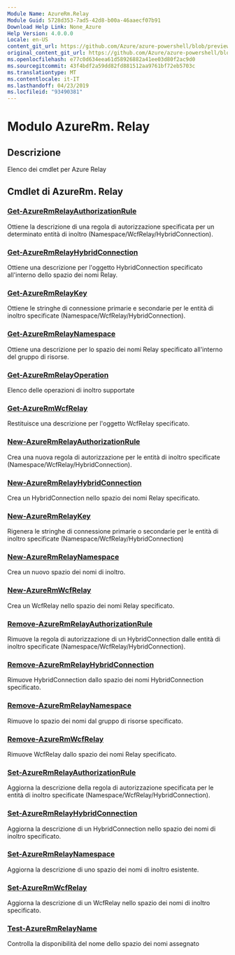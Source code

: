 ```yaml
---
Module Name: AzureRm.Relay
Module Guid: 5728d353-7ad5-42d8-b00a-46aaecf07b91
Download Help Link: None_Azure
Help Version: 4.0.0.0
Locale: en-US
content_git_url: https://github.com/Azure/azure-powershell/blob/preview/src/ResourceManager/Relay/Commands.Relay/help/AzureRM.Relay.md
original_content_git_url: https://github.com/Azure/azure-powershell/blob/preview/src/ResourceManager/Relay/Commands.Relay/help/AzureRM.Relay.md
ms.openlocfilehash: e77c0d634eea61d58926882a41ee03d80f2ac9d0
ms.sourcegitcommit: 43f4bdf2a59dd82fd881512aa9761bf72eb5703c
ms.translationtype: MT
ms.contentlocale: it-IT
ms.lasthandoff: 04/23/2019
ms.locfileid: "93490381"
---
```

# Modulo AzureRm. Relay
## Descrizione
Elenco dei cmdlet per Azure Relay

## Cmdlet di AzureRm. Relay
### [Get-AzureRmRelayAuthorizationRule](Get-AzureRmRelayAuthorizationRule.md)
Ottiene la descrizione di una regola di autorizzazione specificata per un determinato entità di inoltro (Namespace/WcfRelay/HybridConnection).

### [Get-AzureRmRelayHybridConnection](Get-AzureRmRelayHybridConnection.md)
Ottiene una descrizione per l'oggetto HybridConnection specificato all'interno dello spazio dei nomi Relay.

### [Get-AzureRmRelayKey](Get-AzureRmRelayKey.md)
Ottiene le stringhe di connessione primarie e secondarie per le entità di inoltro specificate (Namespace/WcfRelay/HybridConnection).

### [Get-AzureRmRelayNamespace](Get-AzureRmRelayNamespace.md)
Ottiene una descrizione per lo spazio dei nomi Relay specificato all'interno del gruppo di risorse.

### [Get-AzureRmRelayOperation](Get-AzureRmRelayOperation.md)
Elenco delle operazioni di inoltro supportate

### [Get-AzureRmWcfRelay](Get-AzureRmWcfRelay.md)
Restituisce una descrizione per l'oggetto WcfRelay specificato.

### [New-AzureRmRelayAuthorizationRule](New-AzureRmRelayAuthorizationRule.md)
Crea una nuova regola di autorizzazione per le entità di inoltro specificate (Namespace/WcfRelay/HybridConnection).

### [New-AzureRmRelayHybridConnection](New-AzureRmRelayHybridConnection.md)
Crea un HybridConnection nello spazio dei nomi Relay specificato.

### [New-AzureRmRelayKey](New-AzureRmRelayKey.md)
Rigenera le stringhe di connessione primarie o secondarie per le entità di inoltro specificate (Namespace/WcfRelay/HybridConnection)

### [New-AzureRmRelayNamespace](New-AzureRmRelayNamespace.md)
Crea un nuovo spazio dei nomi di inoltro.

### [New-AzureRmWcfRelay](New-AzureRmWcfRelay.md)
Crea un WcfRelay nello spazio dei nomi Relay specificato.

### [Remove-AzureRmRelayAuthorizationRule](Remove-AzureRmRelayAuthorizationRule.md)
Rimuove la regola di autorizzazione di un HybridConnection dalle entità di inoltro specificate (Namespace/WcfRelay/HybridConnection).

### [Remove-AzureRmRelayHybridConnection](Remove-AzureRmRelayHybridConnection.md)
Rimuove HybridConnection dallo spazio dei nomi HybridConnection specificato.

### [Remove-AzureRmRelayNamespace](Remove-AzureRmRelayNamespace.md)
Rimuove lo spazio dei nomi dal gruppo di risorse specificato. 

### [Remove-AzureRmWcfRelay](Remove-AzureRmWcfRelay.md)
Rimuove WcfRelay dallo spazio dei nomi Relay specificato.

### [Set-AzureRmRelayAuthorizationRule](Set-AzureRmRelayAuthorizationRule.md)
Aggiorna la descrizione della regola di autorizzazione specificata per le entità di inoltro specificate (Namespace/WcfRelay/HybridConnection).

### [Set-AzureRmRelayHybridConnection](Set-AzureRmRelayHybridConnection.md)
Aggiorna la descrizione di un HybridConnection nello spazio dei nomi di inoltro specificato.

### [Set-AzureRmRelayNamespace](Set-AzureRmRelayNamespace.md)
Aggiorna la descrizione di uno spazio dei nomi di inoltro esistente.

### [Set-AzureRmWcfRelay](Set-AzureRmWcfRelay.md)
Aggiorna la descrizione di un WcfRelay nello spazio dei nomi di inoltro specificato.

### [Test-AzureRmRelayName](Test-AzureRmRelayName.md)
Controlla la disponibilità del nome dello spazio dei nomi assegnato

